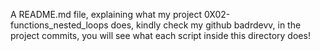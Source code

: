 A README.md file, explaining what my project 0X02-functions_nested_loops does, kindly check my github badrdevv, in the project commits, you will see what each script inside this directory does!
